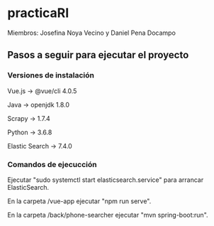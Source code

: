 # practicaRI
Miembros: Josefina Noya Vecino y Daniel Pena Docampo


## Pasos a seguir para ejecutar el proyecto

### Versiones de instalación
Vue.js -> @vue/cli 4.0.5

Java -> openjdk 1.8.0

Scrapy -> 1.7.4

Python -> 3.6.8

Elastic Search -> 7.4.0

### Comandos de ejecucción
Ejecutar "sudo systemctl start elasticsearch.service" para arrancar ElasticSearch.

En la carpeta /vue-app ejecutar "npm run serve".

En la carpeta /back/phone-searcher ejecutar "mvn spring-boot:run".
